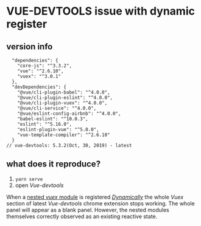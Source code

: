 # VUE-DEVTOOLS issue with dynamic register

## version info
```
  "dependencies": {
    "core-js": "^3.3.2",
    "vue": "^2.6.10",
    "vuex": "^3.0.1"
  },
  "devDependencies": {
    "@vue/cli-plugin-babel": "^4.0.0",
    "@vue/cli-plugin-eslint": "^4.0.0",
    "@vue/cli-plugin-vuex": "^4.0.0",
    "@vue/cli-service": "^4.0.0",
    "@vue/eslint-config-airbnb": "^4.0.0",
    "babel-eslint": "^10.0.3",
    "eslint": "^5.16.0",
    "eslint-plugin-vue": "^5.0.0",
    "vue-template-compiler": "^2.6.10"
  }
// vue-devtools: 5.3.2(Oct, 30, 2019) - latest
```

## what does it reproduce?
1. `yarn serve`
2. open *Vue-devtools*

When a [nested *vuex* module](https://vuex.vuejs.org/guide/modules.html#namespacing) is registered [*Dynamically*](https://vuex.vuejs.org/guide/modules.html#dynamic-module-registration) the whole *Vuex* section of latest *Vue-devtools* chrome extension stops working. The whole panel will appear as a blank panel. However, the nested modules themselves correctly observed as an existing reactive state.